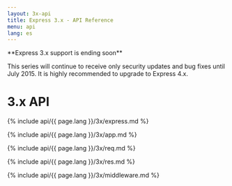 ```yaml
---
layout: 3x-api
title: Express 3.x - API Reference
menu: api
lang: es
---
```

<div id="api-doc" markdown="1">

  <div class="doc-box doc-warn" markdown="1">
  **Express 3.x support is ending soon**

  This series will continue to receive only security updates and bug fixes until July 2015. It is highly recommended to upgrade to Express 4.x.
  </div>

  <h1>3.x API</h1>

  <a id='express' class='h2'></a>
  {% include api/{{ page.lang }}/3x/express.md %}

  <a id='application' class='h2'></a>
  {% include api/{{ page.lang }}/3x/app.md %}

  <a id='request' class='h2'></a>
  {% include api/{{ page.lang }}/3x/req.md %}

  <a id='response' class='h2'></a>
  {% include api/{{ page.lang }}/3x/res.md %}

  <a id='middleware' class='h2'></a>
  {% include api/{{ page.lang }}/3x/middleware.md %}

</div>
